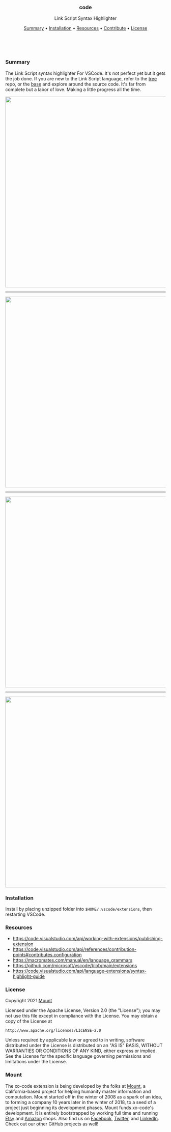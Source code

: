 
<br/>
<br/>
<br/>
<br/>
<br/>
<br/>
<br/>

<h3 align='center'>code</h3>
<p align='center'>
  Link Script Syntax Highlighter
</p>

<p align='center'>
  <a href='#summary'>Summary</a> •
  <a href='#installation'>Installation</a> •
  <a href='#resources'>Resources</a> •
  <a href='#contribute'>Contribute</a> •
  <a href='#license'>License</a>
</p>

<br/>
<br/>
<br/>

### Summary

The Link Script syntax highlighter For VSCode. It's not perfect yet but it gets the job done. If you are new to the Link Script language, refer to the [tree](https://github.com/link-script/tree) repo, or the [base](https://github.com/link-script/base) and explore around the source code. It's far from complete but a labor of love. Making a little progress all the time.

<img src="https://github.com/link-script/xo-code/blob/work/snap.png?raw=true" width="600" />

---

<img src="https://github.com/link-script/xo-code/blob/work/snap5.png?raw=true" width="600" />

---

<img src="https://github.com/link-script/xo-code/blob/work/snap2.png?raw=true" width="600" />

---

<img src="https://github.com/link-script/xo-code/blob/work/snap7.png?raw=true" width="600" />

### Installation

Install by placing unzipped folder into `$HOME/.vscode/extensions`, then restarting VSCode.

### Resources

- https://code.visualstudio.com/api/working-with-extensions/publishing-extension
- https://code.visualstudio.com/api/references/contribution-points#contributes.configuration
- https://macromates.com/manual/en/language_grammars
- https://github.com/microsoft/vscode/blob/main/extensions
- https://code.visualstudio.com/api/language-extensions/syntax-highlight-guide

### License

Copyright 2021 <a href='https://mount.build'>Mount</a>

Licensed under the Apache License, Version 2.0 (the "License");
you may not use this file except in compliance with the License.
You may obtain a copy of the License at

    http://www.apache.org/licenses/LICENSE-2.0

Unless required by applicable law or agreed to in writing, software
distributed under the License is distributed on an "AS IS" BASIS,
WITHOUT WARRANTIES OR CONDITIONS OF ANY KIND, either express or implied.
See the License for the specific language governing permissions and
limitations under the License.

### Mount

The xo-code extension is being developed by the folks at [Mount](https://mount.build), a California-based project for helping humanity master information and computation. Mount started off in the winter of 2008 as a spark of an idea, to forming a company 10 years later in the winter of 2018, to a seed of a project just beginning its development phases. Mount funds xo-code's development. It is entirely bootstrapped by working full time and running [Etsy](https://etsy.com/shop/link-script) and [Amazon](https://www.amazon.com/s?rh=p_27%3AMount+Build) shops. Also find us on [Facebook](https://www.facebook.com/link-script), [Twitter](https://twitter.com/link-script), and [LinkedIn](https://www.linkedin.com/company/link-script). Check out our other GitHub projects as well!
